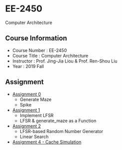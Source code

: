 # EE-2450
Computer Architecture

## Course Information
* Course Number : EE-2450
* Course Title : Computer Architecture
* Instructor : Prof. Jing-Jia Liou & Prof. Ren-Shou Liu
* Year : 2019 Fall

## Assignment
* [Assignment 0](https://www.ee.nthu.edu.tw/ee345000/program-assignment-0.html)
  * Generate Maze
  * Spike
* [Assignment 1](https://www.ee.nthu.edu.tw/ee345000/program-assignment-1.html)
  * Implement LFSR
  * LFSR & generate_maze as a Function
* [Assignment 2](https://www.ee.nthu.edu.tw/ee345000/program-assignment-2.html)
  * LFSR-based Random Number Generator
  * Linear Search
* [Assignment 4 - Cache Simulation](https://www.ee.nthu.edu.tw/ee345000/program-assignment-4-cache-simulation.html)
